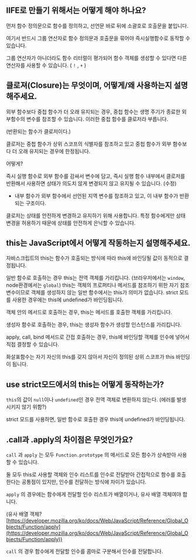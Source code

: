 ## IIFE로 만들기 위해서는 어떻게 해야 하나요?

먼저 함수 정의문으로 함수를 정의하고, 선언문 바로 뒤에 소괄호로 호출문을 붙입니다.

여기서 반드시 그룹 연산자로 함수 정의문과 호출문을 묶어야 즉시실행함수로 동작할 수 있습니다.

그룹 연산자가 아니더라도 함수 리터럴이 평가되어 함수 객체를 생성할 수 있다면 다른 연산자를 사용할 수 있습니다. ( `!` , `+` )

## 클로져(Closure)는 무엇이며, 어떻게/왜 사용하는지 설명해주세요.

외부 함수보다 중첩 함수가 더 오래 유지되는 경우, 중첩 함수는 생명 주기가 종료한 외부함수의 변수를 참조할 수 있습니다. 이러한 중첩 함수를 클로저라 부릅니다.

(반환되는 함수가 클로저이다.)

클로저는 중첩 함수가 상위 스코프의 식별자를 참조하고 있고 중첩 함수가 외부 함수보다 더 오래 유지되는 경우에 한정됩니다.

어떻게?

즉시 실행 함수로 외부 함수를 감싸서 변수에 담고, 즉시 실행 함수 내부에서 클로저를 반환해서 사용하면 상태가 의도치 않게 변경되지 않고 유지될 수 있습니다. (수정)

- 내부 함수가 외부 함수에서 선언된 지역 변수를 참조하고 있고, 이 내부 함수가 반환되는 구조이다.

클로저는 상태를 안전하게 변경하고 유지하기 위해 사용합니다. 특정 함수에게만 상태 변경을 허용하기 때문에 상태를 안전하게 은닉할 수 있습니다.

## this는 JavaScript에서 어떻게 작동하는지 설명해주세요.

자바스크립트의 this는 함수가 호출되는 방식에 따라 this에 바인딩될 값이 동적으로 결정됩니다.

일반 함수로 호출하는 경우 this는 전역 객체를 가리킵니다. (브라우저에서는 `window`, node환경에서는 `global`) this는 객체의 프로퍼티나 메서드를 참조하기 위한 자기 참조 변수이므로 객체를 생성하지 않는 일반 함수에서는 this가 의미가 없습니다. strict 모드를 사용한 경우에는 this에 undefined가 바인딩됩니다.

객체 안의 메서드로 호출하는 경우, this는 메서드를 호출한 객체를 가리킵니다.

생성자 함수로 호출하는 경우, this는 생성자 함수가 생성할 인스턴스를 가리킵니다.

apply, call, bind 메서드로 간접 호출하는 경우, this에 바인딩할 객체를 인수에 넣어서 직접 결정할 수 있습니다.

화살표함수는 자기 자신의 this를 갖지 않아서 자신이 정의된 상위 스코프가 this 바인딩이 됩니다.

## use strict모드에서의 this는 어떻게 동작하는가?

`this`의 값이 `null`이나 `undefined`인 경우 전역 객체로 변환하지 않는다. (에러를 발생시키지 않기 위함?)

strict 모드를 사용하면, 일반 함수로 호출한 경우 this에 undefined가 바인딩됩니다.

## .call과 .apply의 차이점은 무엇인가요?

`call` 과 `apply` 는 모두 `Function.prototype` 의 메서드로 모든 함수가 상속받아 사용할 수 있습니다.

둘 모두 this로 사용할 객체와 인수 리스트를 인수로 전달받아 간접적으로 함수를 호출한다는 공통점이 있지만, 인수를 전달하는 방식에 차이가 있습니다.

`apply` 의 경우에는 함수에게 전달할 인수 리스트가 배열이거나, 유사 배열 객체여야 합니다.

(유사 배열 객체? [https://developer.mozilla.org/ko/docs/Web/JavaScript/Reference/Global_Objects/Function/apply](https://developer.mozilla.org/ko/docs/Web/JavaScript/Reference/Global_Objects/Function/apply))

`call` 의 경우 함수에게 전달할 인수를 콤마로 구분해서 인수를 전달합니다.
